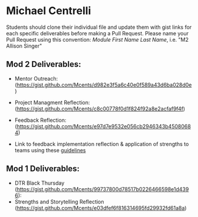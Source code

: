 # Michael Centrelli

Students should clone their individual file and update them with gist links for each specific deliverables before making a Pull Request. Please name your Pull Request using this convention: *Module First Name Last Name*, i.e. "M2 Allison Singer"

## Mod 2 Deliverables:
* Mentor Outreach: (https://gist.github.com/Mcents/d982e3f5a6c40e0f589a43d6ba028d0e)

* Project Managment Reflection: (https://gist.github.com/Mcents/c8c00778f0d1f824f92a8e2acfaf9f4f)

* Feedback Reflection: (https://gist.github.com/Mcents/e97d7e9532e056cb2946343b45080684)

* Link to feedback implementation reflection & application of strengths to teams using these [guidelines](https://github.com/turingschool/career-development-curriculum/blob/master/module_two/feedback_implementation_strengths_reflection.md)

## Mod 1 Deliverables:
* DTR Black Thursday (https://gist.github.com/Mcents/99737800d78517b0226466598e1d4396):
* Strengths and Storytelling Reflection (https://gist.github.com/Mcents/e03dfef6f816314695fd29932fd61a8a)
